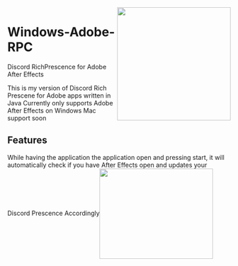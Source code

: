 <img src="https://raw.githubusercontent.com/daniel0294/Windows-Adobe-RPC/master/rmassets/aerpclogo.png" align="right" height="256" width="256"/>

# Windows-Adobe-RPC
Discord RichPrescence for Adobe After Effects

This is my version of Discord Rich Prescene for Adobe apps written in Java
Currently only supports Adobe After Effects on Windows
Mac support soon

## Features
While having the application the application open and pressing start, it will automatically check if you have After Effects open and updates your Discord Prescence Accordingly<img src="https://raw.githubusercontent.com/daniel0294/Windows-Adobe-RPC/master/rmassets/rpcexample.png" align="center" height="204" width="256"/>
